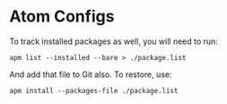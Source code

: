 # Atom Configs

To track installed packages as well, you will need to run:

```
apm list --installed --bare > ./package.list
```

And add that file to Git also. To restore, use:

```
apm install --packages-file ./package.list
```
